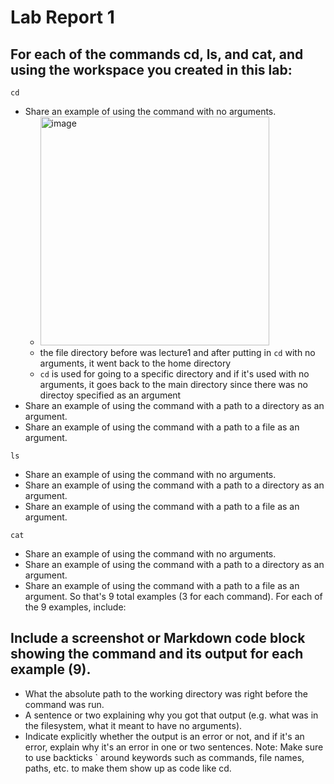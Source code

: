 # Lab Report 1
## For each of the commands cd, ls, and cat, and using the workspace you created in this lab:

`cd`
- Share an example of using the command with no arguments.
  + <img width="366" alt="image" src="https://github.com/ebyildiz/cse15l-lab-reports/assets/131305803/3a15c191-8309-48db-a909-a84c8cbd63e0">
  + the file directory before was lecture1 and after putting in `cd` with no arguments, it went back to the home directory
  + `cd` is used for going to a specific directory and if it's used with no arguments, it goes back to the main directory since there was no directoy specified as an argument
- Share an example of using the command with a path to a directory as an argument.
- Share an example of using the command with a path to a file as an argument.

`ls`
- Share an example of using the command with no arguments.
- Share an example of using the command with a path to a directory as an argument.
- Share an example of using the command with a path to a file as an argument.

`cat`
- Share an example of using the command with no arguments.
- Share an example of using the command with a path to a directory as an argument.
- Share an example of using the command with a path to a file as an argument.
So that's 9 total examples (3 for each command). For each of the 9 examples, include:

## Include a screenshot or Markdown code block showing the command and its output for each example (9).
- What the absolute path to the working directory was right before the command was run.
- A sentence or two explaining why you got that output (e.g. what was in the filesystem, what it meant to have no arguments).
- Indicate explicitly whether the output is an error or not, and if it's an error, explain why it's an error in one or two sentences.
  Note: Make sure to use backticks ` around keywords such as commands, file names, paths, etc. to make them show up as code like cd.
